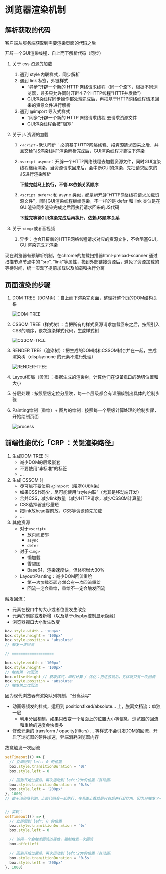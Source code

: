 # 浏览器渲染机制

## 解析获取的代码

客户端从服务端获取到需要渲染页面的代码之后

开辟一个GUI渲染线程，自上而下解析代码（同步）

1. 关于 css 资源的加载

   1. 遇到 style 内联样式，同步解析
   2. 遇到 link 标签，外链样式
      - “异步”开辟一个新的 HTTP 网络请求线程（同一个源下，根据不同浏览器，最多只允许同时开辟4-7个HTTP线程“HTTP并发数”）
      - GUI渲染线程同步操作都处理完成后，再把基于HTTP网络线程请求回来的资源文件进行解析
   3. 遇到 @import 导入式样式
      - “同步”开辟一个新的 HTTP 网络请求线程 去请求资源文件
      - GUI渲染线程会被“阻塞”

2. 关于 js 资源的加载

   1. `<script>` 默认同步：必须基于HTTP网络线程，把资源请求回来之后，并且交给“JS渲染线程”渲染解析完成后，GUI渲染线程才能往下渲染

   2. `<script async>`：开辟一个HTTP网络线程去加载资源文件，同时GUI渲染线程继续渲染，当资源请求回来后，会中断GUI的渲染，先把请求回来的JS进行渲染解析

      **下载完就马上执行，不管JS依赖关系顺序**

   3. `<script defer>`: 和 async 类似，都是新开辟“HTTP网络线程请求加载资源文件”，同时GUI渲染线程继续渲染，不一样的是 defer 和 link 类似是在GUI渲染同步渲染完成之后再执行请求回来的JS代码

      **下载完等待GUI渲染完成后再执行，依赖JS顺序关系**

3. 关于 `<img>`或者音视频

   1. 异步：也会开辟新的HTTP网络线程请求对应的资源文件，不会阻塞GUI，GUI渲染完成才渲染



现在浏览器有预解析机制，在chrome的加载扫描器html-preload-scanner 通过扫描节点节点中的 “src”, “link”等属性，找到外部链接资源后，避免了资源加载的等待时间，统一实现了提前加载以及加载和执行分离



## 页面渲染的步骤

1. DOM TREE（DOM树）：自上而下渲染完页面，整理好整个页的DOM结构关系

   ![DOM-TREE](/Users/deepenlau/Documents/notes/study/浏览器渲染机制.assets/DOM-TREE.png)

2. CSSOM TREE（样式树）：当把所有的样式资源请求加载回来之后，按照引入CSS的顺序，依次渲染样式代码，生成样式树

   ![CSSOM-TREE](/Users/deepenlau/Documents/notes/study/浏览器渲染机制.assets/CSSOM-TREE.png)

3. RENDER TREE（渲染树）：把生成的DOM树和CSSOM树合并在一起，生成渲染树（display:none 的元素不进行处理）

   ![RENDER-TREE](/Users/deepenlau/Documents/notes/study/浏览器渲染机制.assets/RENDER-TREE.png)

4. Layout布局（回流）：根据生成的渲染树，计算他们在设备视口的确切位置和大小

5. 分层处理：按照层级定位分层吹，每一个层级都会有详细规划出具体的绘制步骤

6. Painting绘制（重绘）+ 图片的绘制：按照每一个层级计算处理的绘制步骤，开始绘制页面

   ![process](/Users/deepenlau/Documents/notes/study/浏览器渲染机制.assets/process.png)

## 前端性能优化「CRP ：关键渲染路径」

1. 生成DOM TREE 时
   - 减少DOM的层级嵌套
   - 不要使用“非标准”的标签
   - ...
2. 生成 CSSOM 时
   - 尽可能不要使用 @import（阻塞GUI渲染）
   - 如果CSS代码少，尽可能使用“style内联”（尤其是移动端开发）
   - 合并CSS，减少link数量（减少HTTP请求，减少CSSOM计算量）
   - CSS选择器链尽量短
   - 把link放head提前放，CSS等资源预先加载
   - ...
3. 其他资源
   - 对于`<script>`
     - 放页面底部
     - `async`
     -  `defer`
   - 对于`<img>`
     - 懒加载
     - 雪碧图
     - Base64，渲染速度快，但体积增大30%
   - Layout/Painting：减少DOM回流重绘
     - 第一次加载页面必然会有一次回流重绘
     - 回流一定会重绘，重绘不一定会触发回流



触发回流：

- 元素在视口中的大小或者位置发生改变
- 元素的删除或者新增（以及基于display控制显示隐藏）
- 浏览器视口大小发生改变

```js
box.style.width = '100px'
box.style.height = '100px'
box.style.position = 'absolute'
// 触发一次回流

// ===================

box.style.width = '100px'
box.style.height = '100px'
// 触发第一次回流
box.offsetHeight // 获取样式，即时计算 / 优化：把这放最后，这样就只有一次回流
box.style.position = 'absolute'
// 触发第二次回流

```

因为现代浏览器有渲染队列机制，“分离读写”

- 动画等频发的样式，运用到 position:fixed/absolute... 上，脱离文档流：单独一层
  - 利用分层机制，如果只改变一个层面上的位置大小等信息，浏览器的回流和重绘的速度会快很多
- 修改元素的 transform / opacity(filters) ... 等样式不会引发DOM的回流，开启了浏览器的硬件加速，弊端消耗浏览器内存

故意触发一次回流

```js
setTimeout(() => {
  // 立即回到 left: 0 的位置
  box.style.transitionDuration = '0s'
  box.style.left = 0
  
  // 回到开始位置后，再次运动到 left:200的位置（有动画）
  box.style.transitionDuration = '0.5s'
  box.style.left = '200px'
}, 1000)
// 由于渲染队列的，上面代码会一起执行，在页面上看就是只有后两行起作用，因为只触发了一次回流


// 实现：
setTimeout(() => {
  // 立即回到 left: 0 的位置
  box.style.transitionDuration = '0s'
  box.style.left = 0
  
  // 访问一个会触发回流的属性，强制触发一次回流
  box.offetLeft
  
  // 回到开始位置后，再次运动到 left:200的位置（有动画）
  box.style.transitionDuration = '0.5s'
  box.style.left = '200px'
}, 1000)
```



